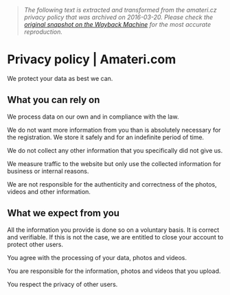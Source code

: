> *The following text is extracted and transformed from the amateri.cz privacy policy that was archived on 2016-03-20. Please check the [original snapshot on the Wayback Machine](https://web.archive.org/web/20160320044407id_/https%3A//www.amateri.com/en/legal/privacy) for the most accurate reproduction.*

# Privacy policy | Amateri.com

We protect your data as best we can.

## What you can rely on

We process data on our own and in compliance with the law.

We do not want more information from you than is absolutely necessary for the registration. We store it safely and for an indefinite period of time.

We do not collect any other information that you specifically did not give us.

We measure traffic to the website but only use the collected information for business or internal reasons.

We are not responsible for the authenticity and correctness of the photos, videos and other information.

## What we expect from you

All the information you provide is done so on a voluntary basis. It is correct and verifiable. If this is not the case, we are entitled to close your account to protect other users.

You agree with the processing of your data, photos and videos.

You are responsible for the information, photos and videos that you upload.

You respect the privacy of other users.
